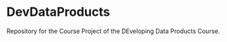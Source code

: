 DevDataProducts
===============

Repository for the Course Project of the DEveloping Data Products Course.
